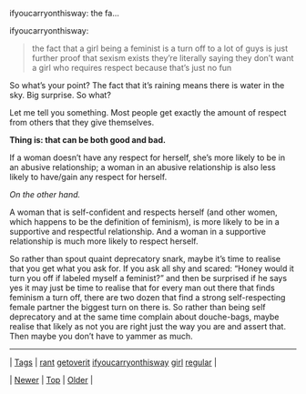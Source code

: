 <!--
title: ifyoucarryonthisway
date: 2020-06-28T15:27:00.291Z
tags: rant, getoverit, ifyoucarryonthisway, girl, regular
-->


ifyoucarryonthisway: the fa...

<p>ifyoucarryonthisway:</p>

<blockquote>
<p>the fact that a girl being a feminist is a turn off to a lot of guys is just further proof that sexism exists they’re literally saying they don’t want a girl who requires respect because that’s just no fun </p>
</blockquote>

<p>So what&rsquo;s your point? The fact that it&rsquo;s raining means there is water in the sky. Big surprise. So what?</p>

<p>Let me tell you something. Most people get exactly the amount of respect from others that they give themselves.</p>

<p><b>Thing is: that can be both good and bad.</b></p>

<p>If a woman doesn&rsquo;t have any respect for herself, she&rsquo;s more likely to be in an abusive relationship; a woman in an abusive relationship is also less likely to have/gain any respect for herself.</p>

<p><i>On the other hand.</i></p>

<p>A woman that is self-confident and respects herself (and other women, which happens to be the definition of feminism), is more likely to be in a supportive and respectful relationship. And a woman in a supportive relationship is much more likely to respect herself.</p>

<p>So rather than spout quaint deprecatory snark, maybe it&rsquo;s time to realise that you get what you ask for. If you ask all shy and scared: &ldquo;Honey would it turn you off if labeled myself a feminist?&rdquo; and then be surprised if he says yes it may just be time to realise that for every man out there that finds feminism a turn off, there are two dozen that find a strong self-respecting female partner the biggest turn on there is. So rather than being self deprecatory and at the same time complain about douche-bags, maybe realise that likely as not you are right just the way you are and assert that. Then maybe you don&rsquo;t have to yammer as much.</p>

<!--BOTTOM-POST-NAVIGATION-->
---

| [Tags](tags.md) | [rant](tag-rant.md) [getoverit](tag-getoverit.md) [ifyoucarryonthisway](tag-ifyoucarryonthisway.md) [girl](tag-girl.md) [regular](tag-regular.md) |

| [Newer](86335150849.md) | [Top](index.md) | [Older](86340960339.md) |